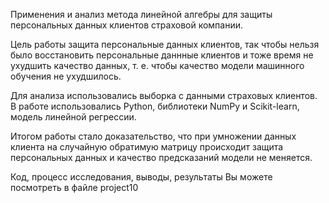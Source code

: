 Применения и анализ метода линейной алгебры для защиты персональных данных клиентов страховой компании.

Цель работы защита персональные данных клиентов, так чтобы нельзя было восстановить персональные даннные клиентов и тоже время не ухудшить качество данных, т. е. чтобы качество модели машинного обучения не ухудшилось. 

Для анализа использовались выборка с данными страховых клиентов. В работе использовались Python, библиотеки NumPy и Scikit-learn, модель линейной регрессии.

Итогом работы стало доказательство, что при умножении данных клиента на случайную обратимую матрицу происходит защита персональных данных и  качество предсказаний модели не меняется.

Код, процесс исследования, выводы, результаты Вы можете посмотреть в файле project10

